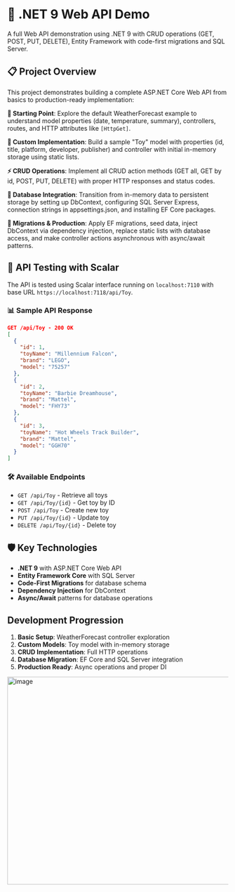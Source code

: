 # 🚀 .NET 9 Web API Demo

A full Web API demonstration using .NET 9 with CRUD operations (GET, POST, PUT, DELETE), Entity Framework with code-first migrations and SQL Server.

## 📋 Project Overview

This project demonstrates building a complete ASP.NET Core Web API from basics to production-ready implementation:

**🎯 Starting Point**: Explore the default WeatherForecast example to understand model properties (date, temperature, summary), controllers, routes, and HTTP attributes like `[HttpGet]`.

**🔧 Custom Implementation**: Build a sample "Toy" model with properties (id, title, platform, developer, publisher) and controller with initial in-memory storage using static lists.

**⚡ CRUD Operations**: Implement all CRUD action methods (GET all, GET by id, POST, PUT, DELETE) with proper HTTP responses and status codes.

**💾 Database Integration**: Transition from in-memory data to persistent storage by setting up DbContext, configuring SQL Server Express, connection strings in appsettings.json, and installing EF Core packages.

**🔄 Migrations & Production**: Apply EF migrations, seed data, inject DbContext via dependency injection, replace static lists with database access, and make controller actions asynchronous with async/await patterns.

## 🧪 API Testing with Scalar

The API is tested using Scalar interface running on `localhost:7110` with base URL `https://localhost:7118/api/Toy`.

### 📊 Sample API Response
```json
GET /api/Toy - 200 OK
[
  {
    "id": 1,
    "toyName": "Millennium Falcon",
    "brand": "LEGO",
    "model": "75257"
  },
  {
    "id": 2,
    "toyName": "Barbie Dreamhouse",
    "brand": "Mattel",
    "model": "FHY73"
  },
  {
    "id": 3,
    "toyName": "Hot Wheels Track Builder",
    "brand": "Mattel",
    "model": "GGH70"
  }
]
```

### 🛠️ Available Endpoints
- `GET /api/Toy` - Retrieve all toys
- `GET /api/Toy/{id}` - Get toy by ID
- `POST /api/Toy` - Create new toy
- `PUT /api/Toy/{id}` - Update toy
- `DELETE /api/Toy/{id}` - Delete toy

## 🛡️ Key Technologies
- **.NET 9** with ASP.NET Core Web API
- **Entity Framework Core** with SQL Server
- **Code-First Migrations** for database schema
- **Dependency Injection** for DbContext
- **Async/Await** patterns for database operations

## Development Progression
1. **Basic Setup**: WeatherForecast controller exploration
2. **Custom Models**: Toy model with in-memory storage
3. **CRUD Implementation**: Full HTTP operations
4. **Database Migration**: EF Core and SQL Server integration
5. **Production Ready**: Async operations and proper DI
<img width="950" height="473" alt="image" src="https://github.com/user-attachments/assets/5a738263-28c0-4082-bf0c-115a329e3d0f" />
